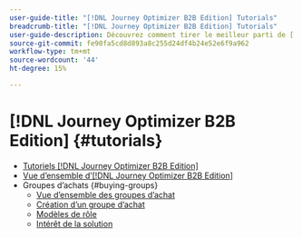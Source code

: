 ```yaml
---
user-guide-title: "[!DNL Journey Optimizer B2B Edition] Tutorials"
breadcrumb-title: "[!DNL Journey Optimizer B2B Edition] Tutorials"
user-guide-description: Découvrez comment tirer le meilleur parti de [!DNL Journey Optimizer B2B Edition]. Orchestrez des parcours de compte et d’achat de groupes à l’aide d’une IA générée intégrée et d’une automatisation de pointe afin d’optimiser la demande pour des offres spécifiques.
source-git-commit: fe90fa5cd8d893a8c255d24df4b24e52e6f9a962
workflow-type: tm+mt
source-wordcount: '44'
ht-degree: 15%

---
```



# [!DNL Journey Optimizer B2B Edition] {#tutorials}

+ [Tutoriels [!DNL Journey Optimizer B2B Edition]](overview.md)
+ [Vue d’ensemble d’[!DNL Journey Optimizer B2B Edition]](/help/overview-video.md)
+ Groupes d’achats {#buying-groups}
   + [Vue d’ensemble des groupes d’achat](/help/buying-groups/buying-groups-overview.md)
   + [Création d’un groupe d’achat](/help/buying-groups/create-a-buying-group.md)
   + [Modèles de rôle](/help/buying-groups/role-templates.md)
   + [Intérêt de la solution](/help/buying-groups/solution-interest.md)
